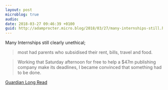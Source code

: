 ```yaml
---
layout: post
microblog: true
audio: 
date: 2018-03-27 09:46:39 +0100
guid: http://adamprocter.micro.blog/2018/03/27/many-internships-still.html
---
```

Many Internships still clearly unethical; 

>most had parents who subsidised their rent, bills, travel and food.

>Working that Saturday afternoon for free to help a $47m publishing company make its deadlines, I became convinced that something had to be done.

[Guardian Long Read](http://dctr.pro/257)
